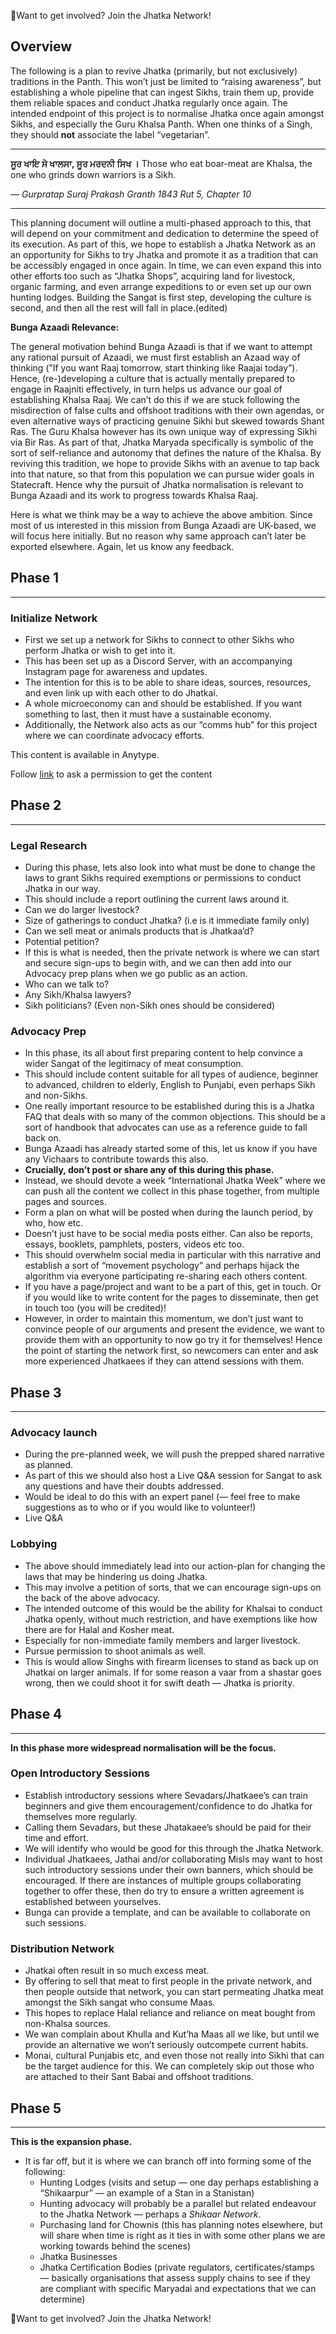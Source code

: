 🚩Want to get involved? Join the Jhatka Network!

## Overview

The following is a plan to revive Jhatka (primarily, but not exclusively) traditions in the Panth. This won’t just be limited to “raising awareness”, but establishing a whole pipeline that can ingest Sikhs, train them up, provide them reliable spaces and conduct Jhatka regularly once again. The intended endpoint of this project is to normalise Jhatka once again amongst Sikhs, and especially the Guru Khalsa Panth. When one thinks of a Singh, they should **not** associate the label “vegetarian”.

---

**ਸੂਰ ਖਾਇ ਸੋ ਖਾਲਸਾ, ਸੂਰ ਮਰਦਨੀ ਸਿਖ ।** Those who eat boar-meat are Khalsa, the one who grinds down warriors is a Sikh.

_— Gurpratap Suraj Prakash Granth 1843 Rut 5, Chapter 10_

---

This planning document will outline a multi-phased approach to this, that will depend on your commitment and dedication to determine the speed of its execution. As part of this, we hope to establish a Jhatka Network as an an opportunity for Sikhs to try Jhatka and promote it as a tradition that can be accessibly engaged in once again. In time, we can even expand this into other efforts too such as “Jhatka Shops”, acquiring land for livestock, organic farming, and even arrange expeditions to or even set up our own hunting lodges. Building the Sangat is first step, developing the culture is second, and then all the rest will fall in place.(edited)

**Bunga Azaadi Relevance:**

The general motivation behind Bunga Azaadi is that if we want to attempt any rational pursuit of Azaadi, we must first establish an Azaad way of thinking (”If you want Raaj tomorrow, start thinking like Raajai today”). Hence, (re-)developing a culture that is actually mentally prepared to engage in Raajniti effectively, in turn helps us advance our goal of establishing Khalsa Raaj. We can’t do this if we are stuck following the misdirection of false cults and offshoot traditions with their own agendas, or even alternative ways of practicing genuine Sikhi but skewed towards Shant Ras. The Guru Khalsa however has its own unique way of expressing Sikhi via Bir Ras. As part of that, Jhatka Maryada specifically is symbolic of the sort of self-reliance and autonomy that defines the nature of the Khalsa. By reviving this tradition, we hope to provide Sikhs with an avenue to tap back into that nature, so that from this population we can pursue wider goals in Statecraft. Hence why the pursuit of Jhatka normalisation is relevant to Bunga Azaadi and its work to progress towards Khalsa Raaj.

Here is what we think may be a way to achieve the above ambition. Since most of us interested in this mission from Bunga Azaadi are UK-based, we will focus here initially. But no reason why same approach can’t later be exported elsewhere. Again, let us know any feedback.

## **Phase 1**

---

### Initialize Network

- First we set up a network for Sikhs to connect to other Sikhs who perform Jhatka or wish to get into it.
- This has been set up as a Discord Server, with an accompanying Instagram page for awareness and updates.
- The intention for this is to be able to share ideas, sources, resources, and even link up with each other to do Jhatkai.
- A whole microeconomy can and should be established. If you want something to last, then it must have a sustainable economy.
- Additionally, the Network also acts as our “comms hub” for this project where we can coordinate advocacy efforts.

This content is available in Anytype.

Follow [link](https://anytype.io) to ask a permission to get the content

## Phase 2

---

### Legal Research

- During this phase, lets also look into what must be done to change the laws to grant Sikhs required exemptions or permissions to conduct Jhatka in our way.
- This should include a report outlining the current laws around it.
- Can we do larger livestock?
- Size of gatherings to conduct Jhatka? (i.e is it immediate family only)
- Can we sell meat or animals products that is Jhatkaa’d?
- Potential petition?
- If this is what is needed, then the private network is where we can start and secure sign-ups to begin with, and we can then add into our Advocacy prep plans when we go public as an action.
- Who can we talk to?
- Any Sikh/Khalsa lawyers?
- Sikh politicians? (Even non-Sikh ones should be considered)

### Advocacy Prep

- In this phase, its all about first preparing content to help convince a wider Sangat of the legitimacy of meat consumption.
- This should include content suitable for all types of audience, beginner to advanced, children to elderly, English to Punjabi, even perhaps Sikh and non-Sikhs.
- One really important resource to be established during this is a Jhatka FAQ that deals with so many of the common objections. This should be a sort of handbook that advocates can use as a reference guide to fall back on.
- Bunga Azaadi has already started some of this, let us know if you have any Vichaars to contribute towards this also.
- **Crucially, don’t post or share any of this during this phase.**
- Instead, we should devote a week “International Jhatka Week” where we can push all the content we collect in this phase together, from multiple pages and sources.
- Form a plan on what will be posted when during the launch period, by who, how etc.
- Doesn’t just have to be social media posts either. Can also be reports, essays, booklets, pamphlets, posters, videos etc too.
- This should overwhelm social media in particular with this narrative and establish a sort of “movement psychology” and perhaps hijack the algorithm via everyone participating re-sharing each others content.
- If you have a page/project and want to be a part of this, get in touch. Or if you would like to write content for the pages to disseminate, then get in touch too (you will be credited)!
- However, in order to maintain this momentum, we don’t just want to convince people of our arguments and present the evidence, we want to provide them with an opportunity to now go try it for themselves! Hence the point of starting the network first, so newcomers can enter and ask more experienced Jhatkaees if they can attend sessions with them.

## Phase 3

---

### Advocacy launch

- During the pre-planned week, we will push the prepped shared narrative as planned.
- As part of this we should also host a Live Q&A session for Sangat to ask any questions and have their doubts addressed.
- Would be ideal to do this with an expert panel (— feel free to make suggestions as to who or if you would like to volunteer!)
- Live Q&A

### Lobbying

- The above should immediately lead into our action-plan for changing the laws that may be hindering us doing Jhatka.
- This may involve a petition of sorts, that we can encourage sign-ups on the back of the above advocacy.
- The intended outcome of this would be the ability for Khalsai to conduct Jhatka openly, without much restriction, and have exemptions like how there are for Halal and Kosher meat.
- Especially for non-immediate family members and larger livestock.
- Pursue permission to shoot animals as well.
- This is would allow Singhs with firearm licenses to stand as back up on Jhatkai on larger animals. If for some reason a vaar from a shastar goes wrong, then we could shoot it for swift death — Jhatka is priority.

## **Phase 4**

---

**In this phase more widespread normalisation will be the focus.**

### Open Introductory Sessions

- Establish introductory sessions where Sevadars/Jhatkaee’s can train beginners and give them encouragement/confidence to do Jhatka for themselves more regularly.
- Calling them Sevadars, but these Jhatakaee’s should be paid for their time and effort.
- We will identify who would be good for this through the Jhatka Network.
- Individual Jhatkaees, Jathai and/or collaborating Misls may want to host such introductory sessions under their own banners, which should be encouraged. If there are instances of multiple groups collaborating together to offer these, then do try to ensure a written agreement is established between yourselves.
- Bunga can provide a template, and can be available to collaborate on such sessions.

### Distribution Network

- Jhatkai often result in so much excess meat.
- By offering to sell that meat to first people in the private network, and then people outside that network, you can start permeating Jhatka meat amongst the Sikh sangat who consume Maas.
- This hopes to replace Halal reliance and reliance on meat bought from non-Khalsa sources.
- We wan complain about Khulla and Kut’ha Maas all we like, but until we provide an alternative we won’t seriously outcompete current habits.
- Monai, cultural Punjabis etc, and even those not really into Sikhi that can be the target audience for this. We can completely skip out those who are attached to their Sant Babai and offshoot traditions.

## Phase 5

---

**This is the expansion phase.**

- It is far off, but it is where we can branch off into forming some of the following:
    - Hunting Lodges (visits and setup — one day perhaps establishing a “Shikaarpur” — an example of a Stan in a Stanistan)
    - Hunting advocacy will probably be a parallel but related endeavour to the Jhatka Network — perhaps a _Shikaar Network_.
    - Purchasing land for Chownis (this has planning notes elsewhere, but will share when time is right as it ties in with some other plans we are working towards behind the scenes)
    - Jhatka Businesses
    - Jhatka Certification Bodies (private regulators, certificates/stamps — basically organisations that assess supply chains to see if they are compliant with specific Maryadai and expectations that we can determine)

🚩Want to get involved? Join the Jhatka Network!